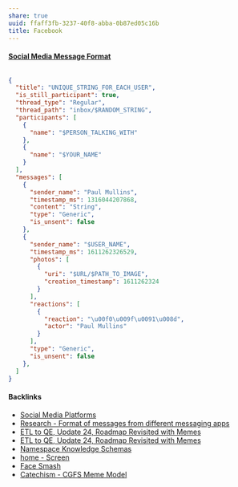 ```yaml
---
share: true
uuid: ffaff3fb-3237-40f8-abba-0b87ed05c16b
title: Facebook
---
```

#### [Social Media Message Format](../ea6dd9c4-c148-4631-af5f-63ffe73fceb3)

``` JSON

{
  "title": "UNIQUE_STRING_FOR_EACH_USER",
  "is_still_participant": true,
  "thread_type": "Regular",
  "thread_path": "inbox/$RANDOM_STRING",
  "participants": [
    {
      "name": "$PERSON_TALKING_WITH"
    },
    {
      "name": "$YOUR_NAME"
    }
  ],
  "messages": [
    {
      "sender_name": "Paul Mullins",
      "timestamp_ms": 1316044207868,
      "content": "String",
      "type": "Generic",
      "is_unsent": false
    },
    {
      "sender_name": "$USER_NAME",
      "timestamp_ms": 1611262326529,
      "photos": [
        {
          "uri": "$URL/$PATH_TO_IMAGE",
          "creation_timestamp": 1611262324
        }
      ],
      "reactions": [
        {
          "reaction": "\u00f0\u009f\u0091\u008d",
          "actor": "Paul Mullins"
        }
      ],
      "type": "Generic",
      "is_unsent": false
    },
  ]
}
```

#### Backlinks

* [Social Media Platforms](/5e30f762-9b65-479a-9d72-e84a5d9e12da)
* [Research - Format of messages from different messaging apps](/6af8ae27-bf2e-4228-aaba-d28f82f4e329)
* [ETL to QE, Update 24, Roadmap Revisited with Memes](/89c90b4a-2065-4b58-93eb-107794ed8671)
* [ETL to QE, Update 24, Roadmap Revisited with Memes](/89c90b4a-2065-4b58-93eb-107794ed8671)
* [Namespace Knowledge Schemas](/98674655-97b4-4c2d-a7ce-4ae6967044ac)
* [home - Screen](/0cc409fa-8498-41ea-bc37-4cdf82686746)
* [Face Smash](/2ba669ed-029a-4b54-9a6f-237148aaf6f4)
* [Catechism - CGFS Meme Model](/f8a441e8-67b1-4672-9dad-a1ad8ed192a2)